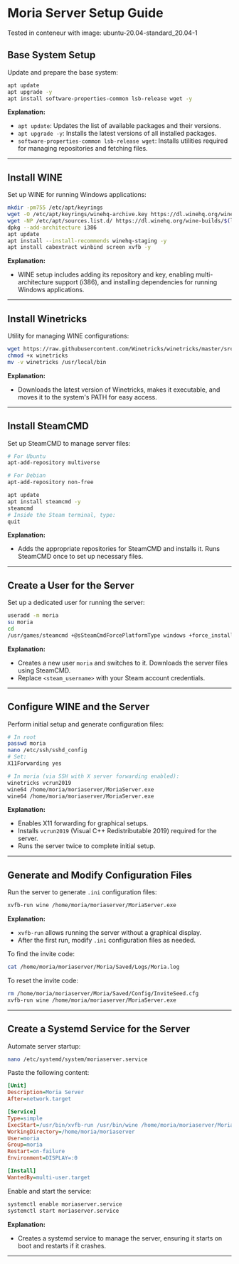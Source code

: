 # Moria Server Setup Guide

Tested in conteneur with image:  ubuntu-20.04-standard_20.04-1

## Base System Setup
Update and prepare the base system:
```bash
apt update
apt upgrade -y
apt install software-properties-common lsb-release wget -y
```
**Explanation:**
- `apt update`: Updates the list of available packages and their versions.
- `apt upgrade -y`: Installs the latest versions of all installed packages.
- `software-properties-common lsb-release wget`: Installs utilities required for managing repositories and fetching files.

---

## Install WINE
Set up WINE for running Windows applications:
```bash
mkdir -pm755 /etc/apt/keyrings
wget -O /etc/apt/keyrings/winehq-archive.key https://dl.winehq.org/wine-builds/winehq.key
wget -NP /etc/apt/sources.list.d/ https://dl.winehq.org/wine-builds/$(lsb_release -is | tr '[:upper:]' '[:lower:]')/dists/$(lsb_release -cs)/winehq-$(lsb_release -cs).sources
dpkg --add-architecture i386
apt update
apt install --install-recommends winehq-staging -y
apt install cabextract winbind screen xvfb -y
```
**Explanation:**
- WINE setup includes adding its repository and key, enabling multi-architecture support (i386), and installing dependencies for running Windows applications.

---

## Install Winetricks
Utility for managing WINE configurations:
```bash
wget https://raw.githubusercontent.com/Winetricks/winetricks/master/src/winetricks
chmod +x winetricks
mv -v winetricks /usr/local/bin
```
**Explanation:**
- Downloads the latest version of Winetricks, makes it executable, and moves it to the system's PATH for easy access.

---

## Install SteamCMD
Set up SteamCMD to manage server files:
```bash
# For Ubuntu
apt-add-repository multiverse

# For Debian
apt-add-repository non-free

apt update
apt install steamcmd -y
steamcmd
# Inside the Steam terminal, type:
quit
```
**Explanation:**
- Adds the appropriate repositories for SteamCMD and installs it. Runs SteamCMD once to set up necessary files.

---

## Create a User for the Server
Set up a dedicated user for running the server:
```bash
useradd -m moria
su moria
cd
/usr/games/steamcmd +@sSteamCmdForcePlatformType windows +force_install_dir /home/moria/moriaserver +login <steam_username> +app_update 3349480 +quit
```
**Explanation:**
- Creates a new user `moria` and switches to it. Downloads the server files using SteamCMD.
- Replace `<steam_username>` with your Steam account credentials.

---

## Configure WINE and the Server
Perform initial setup and generate configuration files:
```bash
# In root
passwd moria
nano /etc/ssh/sshd_config
# Set:
X11Forwarding yes

# In moria (via SSH with X server forwarding enabled):
winetricks vcrun2019
wine64 /home/moria/moriaserver/MoriaServer.exe
wine64 /home/moria/moriaserver/MoriaServer.exe
```
**Explanation:**
- Enables X11 forwarding for graphical setups.
- Installs `vcrun2019` (Visual C++ Redistributable 2019) required for the server.
- Runs the server twice to complete initial setup.

---

## Generate and Modify Configuration Files
Run the server to generate `.ini` configuration files:
```bash
xvfb-run wine /home/moria/moriaserver/MoriaServer.exe
```
**Explanation:**
- `xvfb-run` allows running the server without a graphical display.
- After the first run, modify `.ini` configuration files as needed.

To find the invite code:
```bash
cat /home/moria/moriaserver/Moria/Saved/Logs/Moria.log
```
To reset the invite code:
```bash
rm /home/moria/moriaserver/Moria/Saved/Config/InviteSeed.cfg
xvfb-run wine /home/moria/moriaserver/MoriaServer.exe
```

---

## Create a Systemd Service for the Server
Automate server startup:
```bash
nano /etc/systemd/system/moriaserver.service
```
Paste the following content:
```ini
[Unit]
Description=Moria Server
After=network.target

[Service]
Type=simple
ExecStart=/usr/bin/xvfb-run /usr/bin/wine /home/moria/moriaserver/MoriaServer.exe
WorkingDirectory=/home/moria/moriaserver
User=moria
Group=moria
Restart=on-failure
Environment=DISPLAY=:0

[Install]
WantedBy=multi-user.target
```
Enable and start the service:
```bash
systemctl enable moriaserver.service
systemctl start moriaserver.service
```
**Explanation:**
- Creates a systemd service to manage the server, ensuring it starts on boot and restarts if it crashes.

---
